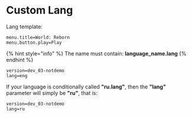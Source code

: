 # Custom Lang

Lang template:

```
menu.title=World: Reborn
menu.button.play=Play
```

{% hint style="info" %}
The name must contain: **language\_name.lang**
{% endhint %}

```
version=dev_03-notdemo
lang=eng
```

If your language is conditionally called **"ru.lang"**, then the **"lang"** parameter will simply be **"ru"**, that is:

```
version=dev_03-notdemo
lang=ru
```
